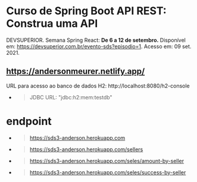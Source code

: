 # Curso de Spring Boot API REST: Construa uma API

DEVSUPERIOR. Semana Spring React: <b>De 6 a 12 de setembro.</b>
Disponível em: https://devsuperior.com.br/evento-sds?episodio=1. Acesso em: 09 set. 2021.


https://andersonmeurer.netlify.app/
---------------------
URL para acesso ao banco de dados H2: http://localhost:8080/h2-console
 - > JDBC URL: "jdbc:h2:mem:testdb"

# endpoint
 - > https://sds3-anderson.herokuapp.com
 - > https://sds3-anderson.herokuapp.com/sellers
 - > https://sds3-anderson.herokuapp.com/seles/amount-by-seller
 - > https://sds3-anderson.herokuapp.com/seles/success-by-seller
